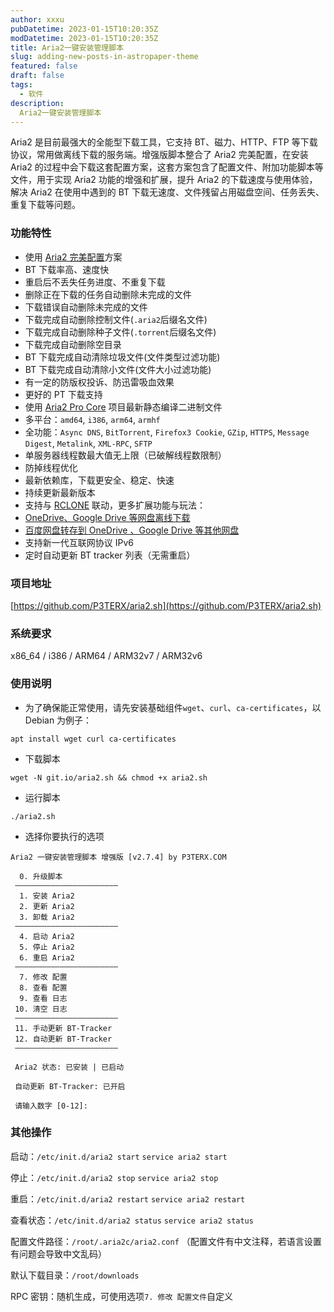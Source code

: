 ```yaml
---
author: xxxu
pubDatetime: 2023-01-15T10:20:35Z
modDatetime: 2023-01-15T10:20:35Z
title: Aria2一键安装管理脚本
slug: adding-new-posts-in-astropaper-theme
featured: false
draft: false
tags:
  - 软件
description:
  Aria2一键安装管理脚本
---
```

Aria2 是目前最强大的全能型下载工具，它支持 BT、磁力、HTTP、FTP 等下载协议，常用做离线下载的服务端。增强版脚本整合了 Aria2 完美配置，在安装 Aria2 的过程中会下载这套配置方案，这套方案包含了配置文件、附加功能脚本等文件，用于实现 Aria2 功能的增强和扩展，提升 Aria2 的下载速度与使用体验，解决 Aria2 在使用中遇到的 BT 下载无速度、文件残留占用磁盘空间、任务丢失、重复下载等问题。

### 功能特性

* 使用 [Aria2 完美配置](https://github.com/P3TERX/aria2.conf)方案
* BT 下载率高、速度快
* 重启后不丢失任务进度、不重复下载
* 删除正在下载的任务自动删除未完成的文件
* 下载错误自动删除未完成的文件
* 下载完成自动删除控制文件(`.aria2`后缀名文件)
* 下载完成自动删除种子文件(`.torrent`后缀名文件)
* 下载完成自动删除空目录
* BT 下载完成自动清除垃圾文件(文件类型过滤功能)
* BT 下载完成自动清除小文件(文件大小过滤功能)
* 有一定的防版权投诉、防迅雷吸血效果
* 更好的 PT 下载支持
* 使用 [Aria2 Pro Core](https://github.com/P3TERX/Aria2-Pro-Core) 项目最新静态编译二进制文件
* 多平台：`amd64`, `i386`, `arm64`, `armhf`
* 全功能：`Async DNS`, `BitTorrent`, `Firefox3 Cookie`, `GZip`, `HTTPS`, `Message Digest`, `Metalink`, `XML-RPC`, `SFTP`
* 单服务器线程数最大值无上限（已破解线程数限制）
* 防掉线程优化
* 最新依赖库，下载更安全、稳定、快速
* 持续更新最新版本
* 支持与 [RCLONE](https://rclone.org/) 联动，更多扩展功能与玩法：
* [OneDrive、Google Drive 等网盘离线下载](https://p3terx.com/archives/offline-download-of-onedrive-gdrive.html)
* [百度网盘转存到 OneDrive 、Google Drive 等其他网盘](https://p3terx.com/archives/baidunetdisk-transfer-to-onedrive-and-google-drive.html)
* 支持新一代互联网协议 IPv6
* 定时自动更新 BT tracker 列表（无需重启）

### 项目地址

[https://github.com/P3TERX/aria2.sh](https://github.com/P3TERX/aria2.sh)

### 系统要求

x86_64 / i386 / ARM64 / ARM32v7 / ARM32v6

### 使用说明

* 为了确保能正常使用，请先安装基础组件`wget`、`curl`、`ca-certificates`，以 Debian 为例子：

```
apt install wget curl ca-certificates
```

* 下载脚本

```
wget -N git.io/aria2.sh && chmod +x aria2.sh
```

* 运行脚本

```
./aria2.sh
```

* 选择你要执行的选项

```
Aria2 一键安装管理脚本 增强版 [v2.7.4] by P3TERX.COM
 
  0. 升级脚本
 ———————————————————————
  1. 安装 Aria2
  2. 更新 Aria2
  3. 卸载 Aria2
 ———————————————————————
  4. 启动 Aria2
  5. 停止 Aria2
  6. 重启 Aria2
 ———————————————————————
  7. 修改 配置
  8. 查看 配置
  9. 查看 日志
 10. 清空 日志
 ———————————————————————
 11. 手动更新 BT-Tracker
 12. 自动更新 BT-Tracker
 ———————————————————————

 Aria2 状态: 已安装 | 已启动

 自动更新 BT-Tracker: 已开启

 请输入数字 [0-12]:
```

### 其他操作

启动：`/etc/init.d/aria2 start`  `service aria2 start`

停止：`/etc/init.d/aria2 stop`  `service aria2 stop`

重启：`/etc/init.d/aria2 restart`  `service aria2 restart`

查看状态：`/etc/init.d/aria2 status`  `service aria2 status`

配置文件路径：`/root/.aria2c/aria2.conf` （配置文件有中文注释，若语言设置有问题会导致中文乱码）

默认下载目录：`/root/downloads`

RPC 密钥：随机生成，可使用选项`7. 修改 配置文件`自定义
